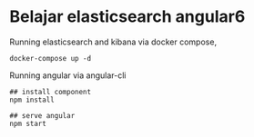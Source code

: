 # Belajar elasticsearch angular6

Running elasticsearch and kibana via docker compose,

```docker
docker-compose up -d
```

Running angular via angular-cli

```npm
## install component
npm install

## serve angular
npm start
```
